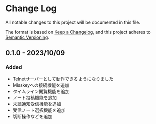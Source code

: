 # Change Log

All notable changes to this project will be documented in this file.

The format is based on [Keep a Changelog](https://keepachangelog.com/en/1.0.0/),
and this project adheres to [Semantic Versioning](https://semver.org/spec/v2.0.0.html).

## 0.1.0 - 2023/10/09

### Added
- Telnetサーバーとして動作できるようになりました
- Misskeyへの接続機能を追加
- タイムライン閲覧機能を追加
- ノート投稿機能を追加
- 未読通知受信機能を追加
- 受信ノート選択機能を追加
- 切断操作などを追加